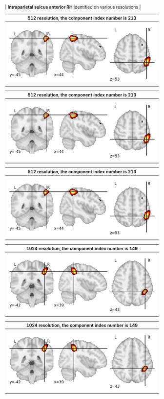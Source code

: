 


| **Intraparietal sulcus anterior RH** identified on various resolutions |

| 512 resolution, the component index number is 213|  
|:---:|  
| ![Component 512](../512/final/213.jpg "From component 512: Intraparietal sulcus anterior RH") |

| 512 resolution, the component index number is 213|  
|:---:|  
| ![Component 512](../512/final/213.jpg "From component 512: Intraparietal sulcus anterior RH") |

| 512 resolution, the component index number is 213|  
|:---:|  
| ![Component 512](../512/final/213.jpg "From component 512: Intraparietal sulcus anterior RH") |

| 1024 resolution, the component index number is 149|  
|:---:|  
| ![Component 1024](../1024/final/149.jpg "From component 1024: Intraparietal sulcus anterior RH") |

| 1024 resolution, the component index number is 149|  
|:---:|  
| ![Component 1024](../1024/final/149.jpg "From component 1024: Intraparietal sulcus anterior RH") |